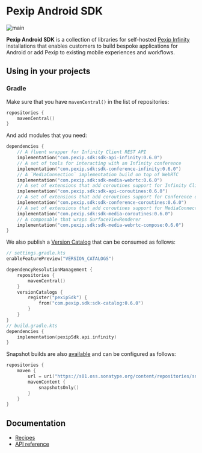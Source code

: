 # Pexip Android SDK

![main](https://github.com/pexip/pexip-android-sdk/actions/workflows/main.yml/badge.svg)

**Pexip Android SDK** is a collection of libraries for
self-hosted [Pexip Infinity](https://docs.pexip.com/admin/admin_intro.htm) installations that
enables customers to build bespoke applications for Android or add Pexip to existing mobile
experiences and workflows.

## Using in your projects

### Gradle

Make sure that you have `mavenCentral()` in the list of repositories:

```kotlin
repositories {
    mavenCentral()
}
```

And add modules that you need:

```kotlin
dependencies {
    // A fluent wrapper for Infinity Client REST API
    implementation("com.pexip.sdk:sdk-api-infinity:0.6.0")
    // A set of tools for interacting with an Infinity conference
    implementation("com.pexip.sdk:sdk-conference-infinity:0.6.0")
    // A `MediaConnection` implementation build on top of WebRTC
    implementation("com.pexip.sdk:sdk-media-webrtc:0.6.0")
    // A set of extensions that add coroutines support for Infinity Client REST API
    implementation("com.pexip.sdk:sdk-api-coroutines:0.6.0")
    // A set of extensions that add coroutines support for Conference object
    implementation("com.pexip.sdk:sdk-conference-coroutines:0.6.0")
    // A set of extensions that add coroutines support for MediaConnection object
    implementation("com.pexip.sdk:sdk-media-coroutines:0.6.0")
    // A composable that wraps SurfaceViewRenderer
    implementation("com.pexip.sdk:sdk-media-webrtc-compose:0.6.0")
}
```

We also publish
a [Version Catalog](https://docs.gradle.org/current/userguide/platforms.html#sub:version-catalog)
that can be consumed as follows:

```kotlin
// settings.gradle.kts
enableFeaturePreview("VERSION_CATALOGS")

dependencyResolutionManagement {
    repositories {
        mavenCentral()
    }
    versionCatalogs {
        register("pexipSdk") {
            from("com.pexip.sdk:sdk-catalog:0.6.0")
        }
    }
}
// build.gradle.kts
dependencies {
    implementation(pexipSdk.api.infinity)
}
```

Snapshot builds are
also [available](https://s01.oss.sonatype.org/content/repositories/snapshots/com/pexip/sdk/) and can
be configured as follows:

```kotlin
repositories {
    maven {
        url = uri("https://s01.oss.sonatype.org/content/repositories/snapshots/")
        mavenContent {
            snapshotsOnly()
        }
    }
}
```

## Documentation

- [Recipes](docs/recipes.md)
- [API reference](https://pexip.github.io/pexip-android-sdk/)
